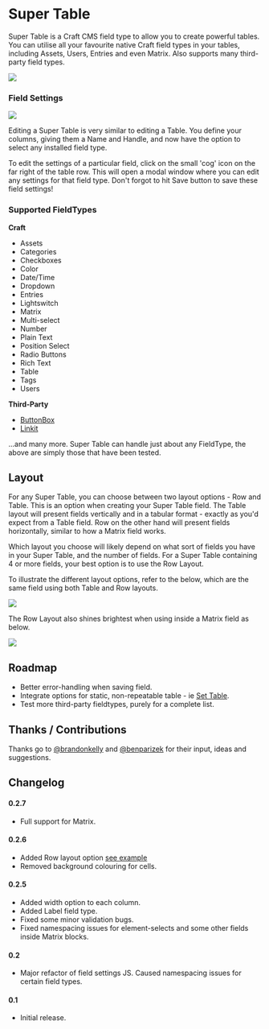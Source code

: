 # Super Table

Super Table is a Craft CMS field type to allow you to create powerful tables. You can utilise all your favourite native Craft field types in your tables, including Assets, Users, Entries and even Matrix. Also supports many third-party field types.

<img src="https://raw.githubusercontent.com/engram-design/SuperTable/master/screenshots/input.png" />


### Field Settings

<img src="https://raw.githubusercontent.com/engram-design/SuperTable/master/screenshots/settings.png" />

Editing a Super Table is very similar to editing a Table. You define your columns, giving them a Name and Handle, and now have the option to select any installed field type.

To edit the settings of a particular field, click on the small 'cog' icon on the far right of the table row. This will open a modal window where you can edit any settings for that field type. Don't forgot to hit Save button to save these field settings!


### Supported FieldTypes

**Craft**

* Assets
* Categories
* Checkboxes
* Color
* Date/Time
* Dropdown
* Entries
* Lightswitch
* Matrix
* Multi-select
* Number
* Plain Text
* Position Select
* Radio Buttons
* Rich Text
* Table
* Tags
* Users

**Third-Party**

* [ButtonBox](https://github.com/supercool/Button-Box)
* [Linkit](https://github.com/fruitstudios/LinkIt)

...and many more. Super Table can handle just about any FieldType, the above are simply those that have been tested.


## Layout

For any Super Table, you can choose between two layout options - Row and Table. This is an option when creating your Super Table field. The Table layout will present fields vertically and in a tabular format - exactly as you'd expect from a Table field. Row on the other hand will present fields horizontally, similar to how a Matrix field works.

Which layout you choose will likely depend on what sort of fields you have in your Super Table, and the number of fields. For a Super Table containing 4 or more fields, your best option is to use the Row Layout.

To illustrate the different layout options, refer to the below, which are the same field using both Table and Row layouts.

<img src="https://raw.githubusercontent.com/engram-design/SuperTable/master/screenshots/layouts.png" />

The Row Layout also shines brightest when using inside a Matrix field as below.

<img src="https://raw.githubusercontent.com/engram-design/SuperTable/master/screenshots/rowLayout.png" />


## Roadmap

- Better error-handling when saving field.
- Integrate options for static, non-repeatable table - ie [Set Table](https://github.com/engram-design/SetTable).
- Test more third-party fieldtypes, purely for a complete list.


## Thanks / Contributions

Thanks go to [@brandonkelly](https://github.com/brandonkelly) and [@benparizek](https://github.com/benparizek) for their input, ideas and suggestions.


## Changelog

#### 0.2.7

- Full support for Matrix.

#### 0.2.6

- Added Row layout option [see example](https://github.com/engram-design/SuperTable#layout)
- Removed background colouring for cells.

#### 0.2.5

- Added width option to each column.
- Added Label field type.
- Fixed some minor validation bugs.
- Fixed namespacing issues for element-selects and some other fields inside Matrix blocks. 

#### 0.2

- Major refactor of field settings JS. Caused namespacing issues for certain field types.

#### 0.1

- Initial release.

